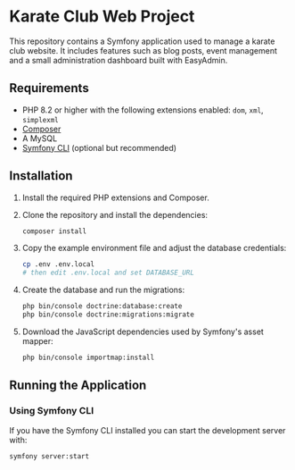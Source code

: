 # Karate Club Web Project

This repository contains a Symfony application used to manage a karate club website. It includes features such as blog posts, event management and a small administration dashboard built with EasyAdmin.

## Requirements

- PHP 8.2 or higher with the following extensions enabled: `dom`, `xml`, `simplexml`
- [Composer](https://getcomposer.org/)
- A MySQL
- [Symfony CLI](https://symfony.com/download) (optional but recommended)

## Installation

1. Install the required PHP extensions and Composer.
2. Clone the repository and install the dependencies:

   ```bash
   composer install
   ```

3. Copy the example environment file and adjust the database credentials:

   ```bash
   cp .env .env.local
   # then edit .env.local and set DATABASE_URL
   ```

4. Create the database and run the migrations:

   ```bash
   php bin/console doctrine:database:create
   php bin/console doctrine:migrations:migrate
   ```

5. Download the JavaScript dependencies used by Symfony's asset mapper:

   ```bash
   php bin/console importmap:install
   ```

## Running the Application

### Using Symfony CLI

If you have the Symfony CLI installed you can start the development server with:

```bash
symfony server:start
```
